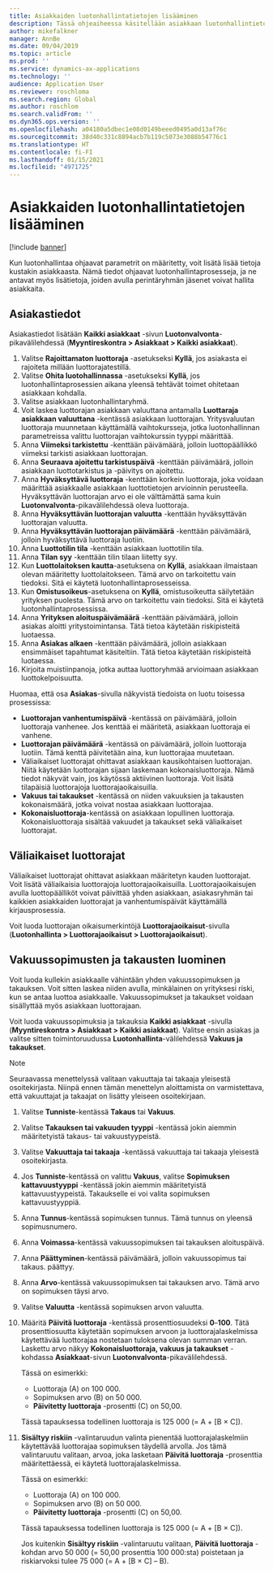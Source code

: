 ```yaml
---
title: Asiakkaiden luotonhallintatietojen lisääminen
description: Tässä ohjeaiheessa käsitellään asiakkaan luotonhallintietojen lisäämistä.
author: mikefalkner
manager: AnnBe
ms.date: 09/04/2019
ms.topic: article
ms.prod: ''
ms.service: dynamics-ax-applications
ms.technology: ''
audience: Application User
ms.reviewer: roschloma
ms.search.region: Global
ms.author: roschlom
ms.search.validFrom: ''
ms.dyn365.ops.version: ''
ms.openlocfilehash: a04180a5dbec1e08d0149beeed0495a0d13af76c
ms.sourcegitcommit: 38d40c331c8894acb7b119c5073e3088b54776c1
ms.translationtype: HT
ms.contentlocale: fi-FI
ms.lasthandoff: 01/15/2021
ms.locfileid: "4971725"
---
```

# <a name="add-credit-management-information-for-customers"></a>Asiakkaiden luotonhallintatietojen lisääminen

[!include [banner](../includes/banner.md)]

Kun luotonhallintaa ohjaavat parametrit on määritetty, voit lisätä lisää tietoja kustakin asiakkaasta. Nämä tiedot ohjaavat luotonhallintaprosesseja, ja ne antavat myös lisätietoja, joiden avulla perintäryhmän jäsenet voivat hallita asiakkaita.

## <a name="customer-information"></a>Asiakastiedot

Asiakastiedot lisätään **Kaikki asiakkaat** -sivun **Luotonvalvonta**-pikavälilehdessä (**Myyntireskontra \> Asiakkaat \> Kaikki asiakkaat**).

1. Valitse **Rajoittamaton luottoraja** -asetukseksi **Kyllä**, jos asiakasta ei rajoiteta millään luottorajatestillä.
2. Valitse **Ohita luotohallinnassa** -asetukseksi **Kyllä**, jos luotonhallintaprosessien aikana yleensä tehtävät toimet ohitetaan asiakkaan kohdalla.
3. Valitse asiakkaan luotonhallintaryhmä.
4. Voit laskea luottorajan asiakkaan valuuttana antamalla **Luottaraja asiakkaan valuuttana** -kentässä asiakkaan luottorajan. Yritysvaluutan luottoraja muunnetaan käyttämällä vaihtokursseja, jotka luotonhallinnan parametreissa valittu luottorajan vaihtokurssin tyyppi määrittää.
5. Anna **Viimeksi tarkistettu** -kenttään päivämäärä, jolloin luottopäällikkö viimeksi tarkisti asiakkaan luottorajan.
6. Anna **Seuraava ajoitettu tarkistuspäivä** -kenttään päivämäärä, jolloin asiakkaan luottotarkistus ja -päivitys on ajoitettu.
7. Anna **Hyväksyttävä luottoraja** -kenttään korkein luottoraja, joka voidaan määrittää asiakkaalle asiakkaan luottotietojen arvioinnin perusteella. Hyväksyttävän luottorajan arvo ei ole välttämättä sama kuin **Luotonvalvonta**-pikavälilehdessä oleva luottoraja.
8. Anna **Hyväksyttävän luottorajan valuutta** -kenttään hyväksyttävän luottorajan valuutta.
9. Anna **Hyväksyttävän luottorajan päivämäärä** -kenttään päivämäärä, jolloin hyväksyttävä luottoraja luotiin.
10. Anna **Luottotilin tila** -kenttään asiakkaan luottotilin tila.
11. Anna **Tilan syy** -kenttään tilin tilaan liitetty syy.
12. Kun **Luottolaitoksen kautta**-asetuksena on **Kyllä**, asiakkaan ilmaistaan olevan määritetty luottolaitokseen. Tämä arvo on tarkoitettu vain tiedoksi. Sitä ei käytetä luotonhallintaprosesseissa.
13. Kun **Omistusoikeus**-asetuksena on **Kyllä**, omistusoikeutta säilytetään yrityksen puolesta. Tämä arvo on tarkoitettu vain tiedoksi. Sitä ei käytetä luotonhallintaprosessissa.
14. Anna **Yrityksen aloituspäivämäärä** -kenttään päivämäärä, jolloin asiakas aloitti yritystoimintansa. Tätä tietoa käytetään riskipisteitä luotaessa.
15. Anna **Asiakas alkaen** -kenttään päivämäärä, jolloin asiakkaan ensimmäiset tapahtumat käsiteltiin. Tätä tietoa käytetään riskipisteitä luotaessa.
16. Kirjoita muistiinpanoja, jotka auttaa luottoryhmää arvioimaan asiakkaan luottokelpoisuutta.

Huomaa, että osa **Asiakas**-sivulla näkyvistä tiedoista on luotu toisessa prosessissa:

- **Luottorajan vanhentumispäivä** -kentässä on päivämäärä, jolloin luottoraja vanhenee. Jos kenttää ei määritetä, asiakkaan luottoraja ei vanhene.
- **Luottorajan päivämäärä** -kentässä on päivämäärä, jolloin luottoraja luotiin. Tämä kenttä päivitetään aina, kun luottorajaa muutetaan.
- Väliaikaiset luottorajat ohittavat asiakkaan kausikohtaisen luottorajan. Niitä käytetään luottorajan sijaan laskemaan kokonaisluottoraja. Nämä tiedot näkyvät vain, jos käytössä aktiivinen luottoraja. Voit lisätä tilapäisiä luottorajoja luottorajaoikaisuilla.
- **Vakuus tai takaukset** -kentässä on niiden vakuuksien ja takausten kokonaismäärä, jotka voivat nostaa asiakkaan luottorajaa.
- **Kokonaisluottoraja**-kentässä on asiakkaan lopullinen luottoraja. Kokonaisluottoraja sisältää vakuudet ja takaukset sekä väliaikaiset luottorajat.

## <a name="temporary-credit-limits"></a>Väliaikaiset luottorajat

Väliaikaiset luottorajat ohittavat asiakkaan määritetyn kauden luottorajat. Voit lisätä väliaikaisia luottorajoja luottorajaoikaisuilla. Luottorajaoikaisujen avulla luottopäälliköt voivat päivittää yhden asiakkaan, asiakasryhmän tai kaikkien asiakkaiden luottorajat ja vanhentumispäivät käyttämällä kirjausprosessia.

Voit luoda luottorajan oikaisumerkintöjä **Luottorajaoikaisut**-sivulla (**Luotonhallinta \> Luottorajaoikaisut \> Luottorajaoikaisut**).

## <a name="create-insurance-policies-and-guarantees"></a>Vakuussopimusten ja takausten luominen

Voit luoda kullekin asiakkaalle vähintään yhden vakuussopimuksen ja takauksen. Voit sitten laskea niiden avulla, minkälainen on yrityksesi riski, kun se antaa luottoa asiakkaalle. Vakuussopimukset ja takaukset voidaan sisällyttää myös asiakkaan luottorajaan.

Voit luoda vakuussopimuksia ja takauksia **Kaikki asiakkaat** -sivulla (**Myyntireskontra \> Asiakkaat \> Kaikki asiakkaat**). Valitse ensin asiakas ja valitse sitten toimintoruudussa **Luotonhallinta**-välilehdessä **Vakuus ja takaukset**.

> [!NOTE]
> Seuraavassa menettelyssä valitaan vakuuttaja tai takaaja yleisestä osoitekirjasta. Niinpä ennen tämän menettelyn aloittamista on varmistettava, että vakuuttajat ja takaajat on lisätty yleiseen osoitekirjaan.

1. Valitse **Tunniste**-kentässä **Takaus** tai **Vakuus**.
2. Valitse **Takauksen tai vakuuden tyyppi** -kentässä jokin aiemmin määritetyistä takaus- tai vakuustyypeistä.
3. Valitse **Vakuuttaja tai takaaja** -kentässä vakuuttaja tai takaaja yleisestä osoitekirjasta. 
4. Jos **Tunniste**-kentässä on valittu **Vakuus**, valitse **Sopimuksen kattavuustyyppi** -kentässä jokin aiemmin määritetyistä kattavuustyypeistä. Takaukselle ei voi valita sopimuksen kattavuustyyppiä.
5. Anna **Tunnus**-kentässä sopimuksen tunnus. Tämä tunnus on yleensä sopimusnumero.
6. Anna **Voimassa**-kentässä vakuussopimuksen tai takauksen aloituspäivä.
7. Anna **Päättyminen**-kentässä päivämäärä, jolloin vakuussopimus tai takaus. päättyy.
8. Anna **Arvo**-kentässä vakuussopimuksen tai takauksen arvo. Tämä arvo on sopimuksen täysi arvo.
9. Valitse **Valuutta** -kentässä sopimuksen arvon valuutta. 
10. Määritä **Päivitä luottoraja** -kentässä prosenttiosuudeksi **0**–**100**. Tätä prosenttiosuutta käytetään sopimuksen arvoon ja luottorajalaskelmissa käytettävää luottorajaa nostetaan tuloksena olevan summan verran. Laskettu arvo näkyy **Kokonaisluottoraja, vakuus ja takaukset** -kohdassa **Asiakkaat**-sivun **Luotonvalvonta**-pikavälilehdessä.

    Tässä on esimerkki:

    - Luottoraja (A) on 100 000.
    - Sopimuksen arvo (B) on 50 000.
    - **Päivitetty luottoraja** -prosentti (C) on 50,00.
    
    Tässä tapauksessa todellinen luottoraja is 125 000 (= A + \[B × C\]).

11. **Sisältyy riskiin** -valintaruudun valinta pienentää luottorajalaskelmiin käytettävää luottorajaa sopimuksen täydellä arvolla. Jos tämä valintaruutu valitaan, arvoa, joka lasketaan **Päivitä luottoraja** -prosenttia määritettäessä, ei käytetä luottorajalaskelmissa.

    Tässä on esimerkki:

    - Luottoraja (A) on 100 000.
    - Sopimuksen arvo (B) on 50 000.
    - **Päivitetty luottoraja** -prosentti (C) on 50,00.

    Tässä tapauksessa todellinen luottoraja is 125 000 (= A + \[B × C\]).
    
    Jos kuitenkin **Sisältyy riskiin** -valintaruutu valitaan, **Päivitä luottoraja** -kohdan arvo 50 000 (= 50,00 prosenttia 100 000:sta) poistetaan ja riskiarvoksi tulee 75 000 (= A + \[B × C\] – B).
